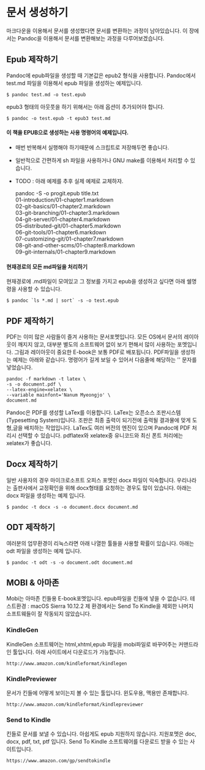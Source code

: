 # 문서 생성하기
마크다운을 이용해서 문서를 생성했다면 문서를 변환하는 과정이 남아있습니다.
이 장에서는 Pandoc을 이용해서 문서를 변환해보는 과정을 다루어보겠습니다.

## Epub 제작하기
Pandoc에 epub파일을 생성할 때 기본값은 epub2 형식을 사용합니다.
Pandoc에서 test.md 파일을 이용해서 epub 파일을 생성하는 예제입니다.

	$ pandoc test.md -o test.epub

epub3 형태의 아웃풋을 하기 위해서는 아래 옵션이 추가되어야 합니다.

	$ pandoc -o test.epub -t epub3 test.md


#### 이 책을 EPUB으로 생성하는 사용 명령어의 예제입니다.
- 매번 반복해서 실행해야 하기때문에 스크립트로 저장해두면 좋습니다.
- 일반적으로 간편하게 sh 파일을 사용하거나 GNU make를 이용해서 처리할 수 있습니다.
- TODO : 아래 예제를 추후 실제 예제로 교체하자.

	pandoc -S -o progit.epub title.txt \
	01-introduction/01-chapter1.markdown \
	02-git-basics/01-chapter2.markdown \
	03-git-branching/01-chapter3.markdown \
	04-git-server/01-chapter4.markdown \
	05-distributed-git/01-chapter5.markdown \
	06-git-tools/01-chapter6.markdown \
	07-customizing-git/01-chapter7.markdown \
	08-git-and-other-scms/01-chapter8.markdown \
	09-git-internals/01-chapter9.markdown

#### 현재경로의 모든 md파일을 처리하기
현재경로에 .md파일이 모여있고 그 정보를 가지고 epub을 생성하고 싶다면
아래 쉘명령을 사용할 수 있습니다.
    
	$ pandoc `ls *.md | sort` -s -o test.epub

## PDF 제작하기
PDF는 이미 많은 사람들이 즐겨 사용하는 문서포멧입니다.
모든 OS에서 문서의 레이아웃이 깨지지 않고,
대부분 별도의 소프트웨어 없이 보기 편해서 많이 사용하는 포멧입니다.
그림과 레이아웃이 중요한 E-book은 보통 PDF로 배포됩니다.
PDF파일을 생성하는 예제는 아래와 같습니다.
명령어가 길게 보일 수 있어서 다음줄에 해당하는 '\' 문자를 넣었습니다.

	pandoc -f markdown -t latex \
	-s -o document.pdf \
	--latex-engine=xelatex \
	--variable mainfont='Nanum Myeongjo' \
	document.md

Pandoc은 PDF를 생성할 LaTex를 이용합니다.
LaTex는 오픈소스 조판시스템(Typesetting System)입니다.
조판은 최종 출력이 되기전에 출력될 결과물에 맞게 도형,글을 배치하는 작업입니다.
LaTex도 여러 버전의 엔진이 있으며 Pandoc에 PDF 처리시 선택할 수 있습니다.
pdflatex와 xelatex중 유니코드와 최신 폰트 처리에는 xelatex가 좋습니다.

## Docx 제작하기
일반 사용자의 경우 마이크로소프트 오피스 포멧인 docx 파일이 익숙합니다.
우리나라는 출판사에서 교정확인을 위해 docx형태를 요청하는 경우도 많이 있습니다.
아래는 docx 파일을 생성하는 예제 입니다.

	$ pandoc -t docx -s -o document.docx document.md

## ODT 제작하기
여러분의 업무환경이 리눅스라면 아래 나열한 툴들을 사용할 확률이 있습니다.
아래는 odt 파일을 생성하는 예제 입니다.
	
	$ pandoc -t odt -s -o document.odt document.md

## MOBI & 아마존
Mobi는 아마존 킨들용 E-book포멧입니다.
epub파일을 킨들에 넣을 수 없습니다.
테스트환경 : macOS Sierra 10.12.2
제 환경에서는 Send To Kindle을 제외한 나머지 소프트웨들이 잘 작동되지 않았습니다.

### KindleGen
KindleGen 소프트웨어는 html,xhtml,epub 파일을 mobi파일로 바꾸어주는 커맨드라인 툴입니다.
아래 사이트에서 다운로드가 가능합니다.

	http://www.amazon.com/kindleformat/kindlegen

### KindlePreviewer
문서가 킨들에 어떻게 보이는지 볼 수 있는 툴입니다.
윈도우용, 맥용만 존재합니다.

	http://www.amazon.com/kindleformat/kindlepreviewer

### Send to Kindle
킨들로 문서를 보낼 수 있습니다. 아쉽게도 epub 지원하지 않습니다.
지원포멧은 doc, docx, pdf, txt, ptf 입니다.
Send To Kindle 소프트웨어를 다운로드 받을 수 있는 사이트입니다.

	https://www.amazon.com/gp/sendtokindle
